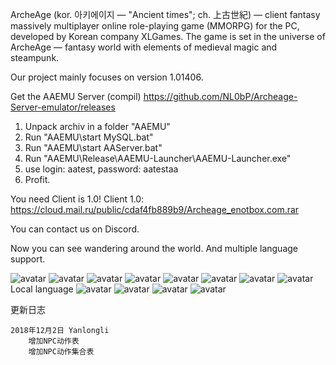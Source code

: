 ArcheAge (kor. 아키에이지 — "Ancient times"; ch. 上古世紀) — client fantasy massively multiplayer online role-playing game (MMORPG) for the PC, developed by Korean company XLGames. The game is set in the universe of ArcheAge — fantasy world with elements of medieval magic and steampunk.

Our project mainly focuses on version 1.01406.

Get the AAEMU Server (compil) https://github.com/NL0bP/Archeage-Server-emulator/releases
1. Unpack archiv in a folder "AAEMU"
2. Run "AAEMU\start MySQL.bat"
3. Run "AAEMU\start AAServer.bat"
4. Run "AAEMU\Release\AAEMU-Launcher\AAEMU-Launcher.exe"
5. use login: aatest, password: aatestaa
6. Profit.

You need Client is 1.0!
Client 1.0: https://cloud.mail.ru/public/cdaf4fb889b9/Archeage_enotbox.com.rar

You can contact us on Discord.

Now you can see wandering around the world. And multiple language support.

![avatar](/doc/img/Screenshot_1.png)
![avatar](/doc/img/Screenshot_9.png)
![avatar](/doc/img/Screenshot_10.png)
![avatar](/doc/img/Screenshot_11.png)
![avatar](/doc/img/Screenshot_12.png)
![avatar](/doc/img/Screenshot_14.png)
![avatar](/doc/img/Screenshot_15.png)
![avatar](/doc/img/Screenshot_16.png)
Local language
![avatar](/doc/img/Screenshot_17.png)
![avatar](/doc/img/Screenshot_18.png)
![avatar](/doc/img/Screenshot_19.png)
![avatar](/doc/img/Screenshot_20.png)


更新日志

	2018年12月2日 Yanlongli
		增加NPC动作表
		增加NPC动作集合表
